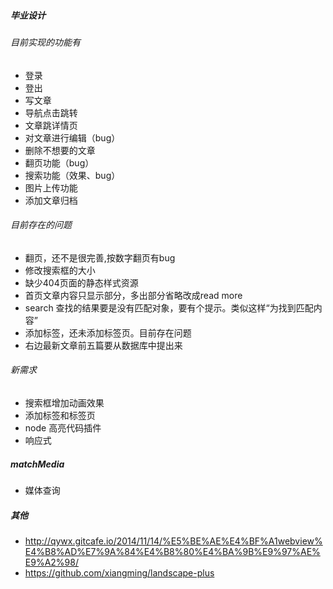 ##### 毕业设计 #####
###### 目前实现的功能有 ######
- 登录
- 登出
- 写文章
- 导航点击跳转
- 文章跳详情页
- 对文章进行编辑（bug）
- 删除不想要的文章
- 翻页功能（bug）
- 搜索功能（效果、bug）
- 图片上传功能
- 添加文章归档

###### 目前存在的问题 ######
- 翻页，还不是很完善,按数字翻页有bug
- 修改搜索框的大小
- 缺少404页面的静态样式资源
- 首页文章内容只显示部分，多出部分省略改成read more
- search 查找的结果要是没有匹配对象，要有个提示。类似这样“为找到匹配内容”
- 添加标签，还未添加标签页。目前存在问题
- 右边最新文章前五篇要从数据库中提出来

###### 新需求 ######
- 搜索框增加动画效果
- 添加标签和标签页
- node 高亮代码插件
- 响应式


##### matchMedia #####
- 媒体查询

##### 其他 #####
- http://qywx.gitcafe.io/2014/11/14/%E5%BE%AE%E4%BF%A1webview%E4%B8%AD%E7%9A%84%E4%B8%80%E4%BA%9B%E9%97%AE%E9%A2%98/
- https://github.com/xiangming/landscape-plus
